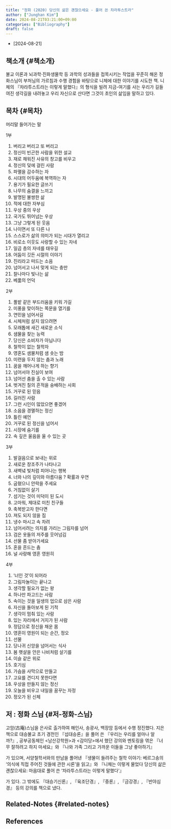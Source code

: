 ```yaml
---
title: "정화 (2020) 당신의 삶은 괜찮으세요 - 풀어 쓴 차라투스트라"
author: ["Junghan Kim"]
date: 2024-08-21T03:21:00+09:00
categories: ["Bibliography"]
draft: false
---
```


-   [2024-08-21]


## 책소개 {#책소개}

불교 이론과 뇌과학·진화생물학 등 과학의 성과들을 접목시키는 작업을 꾸준히 해온 정화스님이 부처님의 가르침과 수행 경험을 바탕으로 니체에 대한 이야기를 시도한 책. 니체의 『차라투스트라는 이렇게 말했다』의 형식을 빌려 지금-여기를 사는 우리가 길들여진 생각길을 내려놓고 우리 자신으로 산다면 그것이 초인의 삶임을 말하고 있다.


## 목차 {#목차}

머리말 들어가는 말

1부

1.  버리고 버리고 또 버리고
2.  정신이 빈곤한 사람을 위한 설교
3.  재로 채워진 사유의 창고를 비우고
4.  정신의 덫에 걸린 사람
5.  파멸을 감수하는 자
6.  시대의 어두움에 복역하는 자
7.  용기가 필요한 글쓰기
8.  나무의 숨결을 느끼고
9.  발명된 불쌍한 삶
10. 적에 대한 자부심
11. 우상 중의 우상
12. 국가도 뛰어넘는 우상
13. 그냥 그렇게 된 웃음
14. 나이면서 또 다른 나
15. 스스로가 삶의 의미가 되는 시대가 열리고
16. 비로소 이웃도 사랑할 수 있는 자네
17. 일곱 층의 자네를 태우길
18. 어둠이 깃든 시절의 이야기
19. 진리라고 떠드는 소음
20. 넘어서고 나서 맞게 되는 충만
21. 찰나마다 빛나는 삶
22. 베풂의 언덕

2부

1.  풀밭 같은 부드러움을 키워 가길
2.  미풍을 맞이하는 쪽문을 열기를
3.  연민을 넘어서길
4.  시체처럼 살지 않으려면
5.  모래톱에 새긴 새로운 소식
6.  샘물을 찾는 능력
7.  당신은 소비자가 아닙니다
8.  철학이 없는 철학자
9.  영혼도 샘물처럼 샘 솟는 밤
10. 미련을 두지 않는 춤과 노래
11. 꿈을 깨어나게 하는 향기
12. 넘어서야 진실이 보여
13. 넘어선 춤을 출 수 있는 사람
14. 벗겨진 칠의 흔적을 숭배하는 사회
15. 거꾸로 된 믿음
16. 길러진 사람
17. 그런 시인이 많았으면 좋겠어
18. 소음을 경멸하는 정신
19. 틀린 예언
20. 거꾸로 된 정신을 넘어서
21. 시장에 숨기를
22. 속 깊은 울음을 울 수 있는 곳

3부

1.  발걸음으로 보내는 위로
2.  새로운 창조주가 나타나고
3.  새벽녘 빛처럼 피어나는 행복
4.  너와 나의 깊이와 아름다움 ? 확률과 우연
5.  굽혔으니 안락을 주세요
6.  거침없이 살기
7.  섬기는 것이 미덕이 된 도시
8.  고마워, 제대로 미친 친구들
9.  축복받고자 한다면
10. 져도 되지 않을 짐
11. 냉수 마시고 속 차려
12. 넘어서려는 의지를 가리는 그림자를 넘어
13. 검은 옷들의 저주를 웃어넘김
14. 선물 좀 받아가세요
15. 혼을 흔드는 춤
16. 널 사랑해 영혼 영원히

4부

1.  ‘너인 것’이 되어라
2.  그림자놀이는 끝나고
3.  생각할 필요가 없는 왕
4.  하나만 파고드는 사람
5.  속이는 것을 일생의 업으로 삼은 사람
6.  자신을 돌아보게 된 기적
7.  생각이 멈춰 있는 사람
8.  있는 자리에서 거지가 된 사람
9.  정답으로 정신을 채운 몸
10. 영혼이 영원이 되는 순간, 정오
11. 선물
12. 당나귀 신앙을 넘어서는 식사
13. 봄 햇살을 안은 나비처럼 살기를
14. 이슬 같은 위로
15. 호기심
16. 가슴을 사막으로 만들고
17. 고요를 견디지 못한다면
18. 우상을 만들지 않는 정신
19. 오늘을 비우고 내일을 꿈꾸는 자정
20. 정오가 된 신체


## 저 : 정화 스님 {#저-정화-스님}

고암(古庵)스님을 은사로 출가하여 해인사, 송광사, 백장암 등에서 수행 정진했다. 지은 책으로 대승불교 초기 경전인 『섭대승론』을 풀어 쓴 『우리는 우리를 얼마나 알까?』, 공부공동체인 &lt;남산강학원&gt;과 &lt;감이당&gt;에서 했던 강의와 멘토링을 엮은 『너무 잘하려고 하지 마세요』와 『나와 가족 그리고 가까운 이들을 그냥 좋아하기』

가 있으며, 서양철학서와의 만남을 풀어낸 『생물이 들려주는 철학 이야기: 베르그송의 ‘의식에 직접 주어진 것들에 관한 시론’을 읽고』와 『니체는 이렇게 물었다 당신의 삶은 괜찮으세요: 마음대로 풀어 쓴 ‘차라투스트라는 이렇게 말했다’』

가 있다. 그 밖에도 『대승기신론』, 『육조단경』, 『중론』, 『금강경』, 『반야심경』 등의 강의를 책으로 냈다.


## Related-Notes {#related-notes}

## References

<style>.csl-entry{text-indent: -1.5em; margin-left: 1.5em;}</style><div class="csl-bib-body">
</div>
